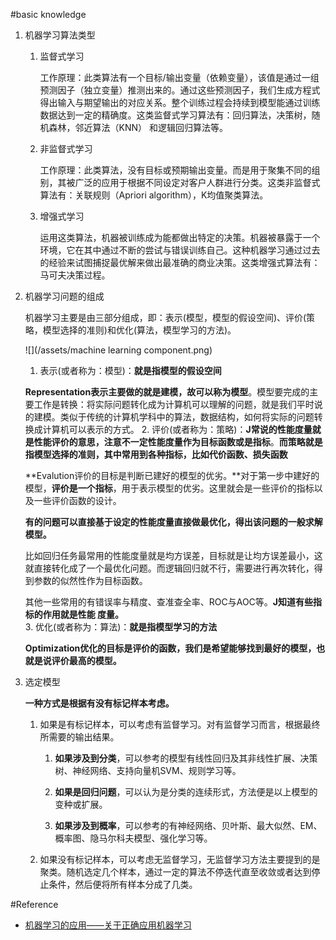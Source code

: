 #basic knowledge

1. 机器学习算法类型

    1. 监督式学习
        
        工作原理：此类算法有一个目标/输出变量（依赖变量），该值是通过一组预测因子（独立变量）推测出来的。通过这些预测因子，我们生成方程式得出输入与期望输出的对应关系。整个训练过程会持续到模型能通过训练数据达到一定的精确度。这类监督式学习算法有：回归算法，决策树，随机森林，邻近算法（KNN） 和逻辑回归算法等。
    
    2. 非监督式学习
        
        工作原理：此类算法，没有目标或预期输出变量。而是用于聚集不同的组别，其被广泛的应用于根据不同设定对客户人群进行分类。这类非监督式算法有：关联规则（Apriori algorithm），K均值聚类算法。

    3. 增强式学习

        运用这类算法，机器被训练成为能都做出特定的决策。机器被暴露于一个环境，它在其中通过不断的尝试与错误训练自己。这种机器学习通过过去的经验来试图捕捉最优解来做出最准确的商业决策。这类增强式算法有：马可夫决策过程。

2. 机器学习问题的组成

    机器学习主要是由三部分组成，即：表示(模型，模型的假设空间)、评价(策略，模型选择的准则)和优化(算法，模型学习的方法)。

    ![](/assets/machine learning component.png)

    1. 表示(或者称为：模型)：**就是指模型的假设空间**
    
    **Representation表示主要做的就是建模，故可以称为模型**。模型要完成的主要工作是转换：将实际问题转化成为计算机可以理解的问题，就是我们平时说的建模。类似于传统的计算机学科中的算法，数据结构，如何将实际的问题转换成计算机可以表示的方式。
    2. 评价(或者称为：策略)：**J常说的性能度量就是性能评价的意思，注意不一定性能度量作为目标函数或是指标**。**而策略就是指模型选择的准则，其中常用到各种指标，比如代价函数、损失函数**
    
    **Evalution评价的目标是判断已建好的模型的优劣。**对于第一步中建好的模型，**评价是一个指标**，用于表示模型的优劣。这里就会是一些评价的指标以及一些评价函数的设计。

    **有的问题可以直接基于设定的性能度量直接做最优化，得出该问题的一般求解模型。**
    比如回归任务最常用的性能度量就是均方误差，目标就是让均方误差最小，这就直接转化成了一个最优化问题。而逻辑回归就不行，需要进行再次转化，得到参数的似然性作为目标函数。
    其他一些常用的有错误率与精度、查准查全率、ROC与AOC等。**J知道有些指标的作用就是性能
度量。**    
    3. 优化(或者称为：算法)：**就是指模型学习的方法**

    **Optimization优化的目标是评价的函数，我们是希望能够找到最好的模型，也就是说评价最高的模型。**
    
3. 选定模型

    **一种方式是根据有没有标记样本考虑。**

    1. 如果是有标记样本，可以考虑有监督学习。对有监督学习而言，根据最终所需要的输出结果。

        1. **如果涉及到分类**，可以参考的模型有线性回归及其非线性扩展、决策树、神经网络、支持向量机SVM、规则学习等。

        2. **如果是回归问题**，可以认为是分类的连续形式，方法便是以上模型的变种或扩展。

        3. **如果涉及到概率**，可以参考的有神经网络、贝叶斯、最大似然、EM、概率图、隐马尔科夫模型、强化学习等。

    2. 如果没有标记样本，可以考虑无监督学习，无监督学习方法主要提到的是聚类。随机选定几个样本，通过一定的算法不停迭代直至收敛或者达到停止条件，然后便将所有样本分成了几类。

#Reference
- [机器学习的应用——关于正确应用机器学习](http://blog.csdn.net/google19890102/article/details/40680687)

